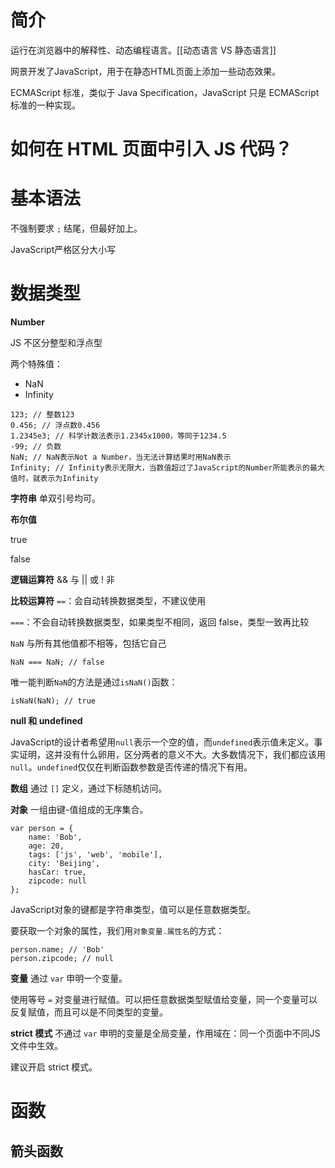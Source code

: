 # 简介

运行在浏览器中的解释性、动态编程语言。[[动态语言 VS 静态语言]]

网景开发了JavaScript，用于在静态HTML页面上添加一些动态效果。

ECMAScript 标准，类似于 Java Specification，JavaScript 只是 ECMAScript 标准的一种实现。

# 如何在 HTML 页面中引入 JS 代码？

# 基本语法

不强制要求 `;` 结尾，但最好加上。

JavaScript严格区分大小写

# 数据类型

**Number**

JS 不区分整型和浮点型

两个特殊值：
- NaN
- Infinity

````
123; // 整数123
0.456; // 浮点数0.456
1.2345e3; // 科学计数法表示1.2345x1000，等同于1234.5
-99; // 负数
NaN; // NaN表示Not a Number，当无法计算结果时用NaN表示
Infinity; // Infinity表示无限大，当数值超过了JavaScript的Number所能表示的最大值时，就表示为Infinity
````

**字符串**
单双引号均可。

**布尔值**

true

false

**逻辑运算符**
&& 与
|| 或
! 非

**比较运算符**
`==`：会自动转换数据类型，不建议使用

`===`：不会自动转换数据类型，如果类型不相同，返回 false，类型一致再比较

`NaN` 与所有其他值都不相等，包括它自己

```
NaN === NaN; // false
```

唯一能判断`NaN`的方法是通过`isNaN()`函数：

```
isNaN(NaN); // true
```

**null 和 undefined**

JavaScript的设计者希望用`null`表示一个空的值，而`undefined`表示值未定义。事实证明，这并没有什么卵用，区分两者的意义不大。大多数情况下，我们都应该用`null`。`undefined`仅仅在判断函数参数是否传递的情况下有用。

**数组**
通过 `[]` 定义，通过下标随机访问。

**对象**
一组由键-值组成的无序集合。

```
var person = {
    name: 'Bob',
    age: 20,
    tags: ['js', 'web', 'mobile'],
    city: 'Beijing',
    hasCar: true,
    zipcode: null
};
```

JavaScript对象的键都是字符串类型，值可以是任意数据类型。

要获取一个对象的属性，我们用`对象变量.属性名`的方式：

```
person.name; // 'Bob'
person.zipcode; // null
```

**变量**
通过 `var` 申明一个变量。

使用等号 `=` 对变量进行赋值。可以把任意数据类型赋值给变量，同一个变量可以反复赋值，而且可以是不同类型的变量。

**strict 模式**
不通过 `var` 申明的变量是全局变量，作用域在：同一个页面中不同JS文件中生效。

建议开启 strict 模式。

# 函数

## 箭头函数
